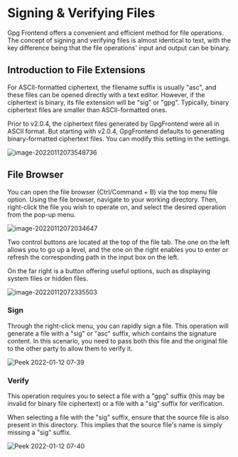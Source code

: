# Signing & Verifying Files

Gpg Frontend offers a convenient and efficient method for file operations. The
concept of signing and verifying files is almost identical to text, with the key
difference being that the file operations' input and output can be binary.

## Introduction to File Extensions

For ASCII-formatted ciphertext, the filename suffix is usually "asc", and these
files can be opened directly with a text editor. However, if the ciphertext is
binary, its file extension will be "sig" or "gpg". Typically, binary ciphertext
files are smaller than ASCII-formatted ones.

Prior to v2.0.4, the ciphertext files generated by GpgFrontend were all in ASCII
format. But starting with v2.0.4, GpgFrontend defaults to generating
binary-formatted ciphertext files. You can modify this setting in the settings.

![image-20220112073548736](https://image.cdn.bktus.com/i/2023/11/16/980bff72-7271-b639-e63b-ff1d274edc95.webp)

## File Browser

You can open the file browser (Ctrl/Command + B) via the top menu file option.
Using the file browser, navigate to your working directory. Then, right-click
the file you wish to operate on, and select the desired operation from the
pop-up menu.

![image-20220112072034647](https://image.cdn.bktus.com/i/2023/11/16/6a137a63-ae76-d45c-b425-5c3e5961aa2d.webp)

Two control buttons are located at the top of the file tab. The one on the left
allows you to go up a level, and the one on the right enables you to enter or
refresh the corresponding path in the input box on the left.

On the far right is a button offering useful options, such as displaying system
files or hidden files.

![image-20220112072335503](https://image.cdn.bktus.com/i/2023/11/16/1cc208dc-75f7-6e1f-f802-149ed18095af.webp)

### Sign

Through the right-click menu, you can rapidly sign a file. This operation will
generate a file with a "sig" or "asc" suffix, which contains the signature
content. In this scenario, you need to pass both this file and the original file
to the other party to allow them to verify it.

![Peek 2022-01-12
07-39](https://image.cdn.bktus.com/i/2023/11/16/ae18811f-12f8-4059-e46f-831929e59414.gif)

### Verify

This operation requires you to select a file with a "gpg" suffix (this may be
invalid for binary file ciphertext) or a file with a "sig" suffix for
verification.

When selecting a file with the "sig" suffix, ensure that the source file is also
present in this directory. This implies that the source file's name is simply
missing a "sig" suffix.

![Peek 2022-01-12
07-40](https://image.cdn.bktus.com/i/2023/11/16/dbb4d69c-d1a8-d5dc-6422-1cf300bea533.gif)